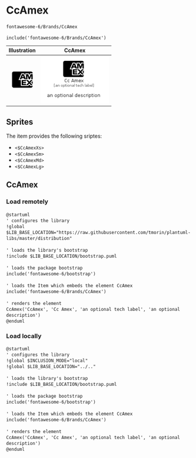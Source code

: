 # CcAmex


```text
fontawesome-6/Brands/CcAmex
```

```text
include('fontawesome-6/Brands/CcAmex')
```



| Illustration | CcAmex |
| :---: | :---: |
| ![illustration for Illustration](../../fontawesome-6/Brands/CcAmex.png) | ![illustration for CcAmex](../../fontawesome-6/Brands/CcAmex.Local.png) |



## Sprites
The item provides the following sriptes:

- `<$CcAmexXs>`
- `<$CcAmexSm>`
- `<$CcAmexMd>`
- `<$CcAmexLg>`





## CcAmex

### Load remotely
```plantuml
@startuml
' configures the library
!global $LIB_BASE_LOCATION="https://raw.githubusercontent.com/tmorin/plantuml-libs/master/distribution"

' loads the library's bootstrap
!include $LIB_BASE_LOCATION/bootstrap.puml

' loads the package bootstrap
include('fontawesome-6/bootstrap')

' loads the Item which embeds the element CcAmex
include('fontawesome-6/Brands/CcAmex')

' renders the element
CcAmex('CcAmex', 'Cc Amex', 'an optional tech label', 'an optional description')
@enduml
```

### Load locally
```plantuml
@startuml
' configures the library
!global $INCLUSION_MODE="local"
!global $LIB_BASE_LOCATION="../.."

' loads the library's bootstrap
!include $LIB_BASE_LOCATION/bootstrap.puml

' loads the package bootstrap
include('fontawesome-6/bootstrap')

' loads the Item which embeds the element CcAmex
include('fontawesome-6/Brands/CcAmex')

' renders the element
CcAmex('CcAmex', 'Cc Amex', 'an optional tech label', 'an optional description')
@enduml
```

